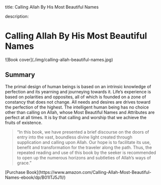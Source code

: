 title: Calling Allah By His Most Beautiful Names

description:

# Calling Allah By His Most Beautiful Names

<div markdown="1" class="cover-image">
![Book cover](./img/calling-allah-beautiful-names.jpg)
</div>

## Summary

The primal design of human beings is based on an intrinsic knowledge of perfection and its yearning and journeying towards it. Life’s experience is based on polarities and opposites, all of which is founded on a zone of constancy that does not change. All needs and desires are drives toward the perfection of the highest. The intelligent human being has no choice other than calling on Allah, whose Most Beautiful Names and Attributes are perfect at all times. It is by that calling and worship that we achieve the fruits of existence.

>“In this book, we have presented a brief discourse on the doors of entry into the vast, boundless divine light created through supplication and calling upon Allah. Our hope is to facilitate its use, benefit and transformation for the traveler along the path. Thus, the repeated reading and use of this book by the seeker is recommended to open up the numerous horizons and subtleties of Allah’s ways of grace.”

<div markdown="3" class="purchase-link">
[Purchase Book](https://www.amazon.com/Calling-Allah-Most-Beautiful-Names-ebook/dp/B01ITJ5J1I/)
</div>